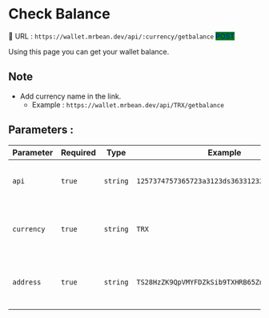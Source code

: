 # Check Balance

:link: URL : `https://wallet.mrbean.dev/api/:currency/getbalance`  <mark style="color:blue;background-color:green;">POST</mark>&#x20;

Using this page you can get your wallet balance.

## Note

* Add currency name in the link.&#x20;
  * Example : `https://wallet.mrbean.dev/api/TRX/getbalance`

## Parameters :

| Parameter  | Required | Type     | Example                                       | Description                                    |
| ---------- | -------- | -------- | --------------------------------------------- | ---------------------------------------------- |
| `api`      | `true`   | `string` | `1257374757365723a3123ds3633123213123421412a` | Get your API form your user dashboard.         |
| `currency` | `true`   | `string` | `TRX`                                         | send the currency you want to get balance for. |
| `address`  | `true`   | `string` | `TS28HzZK9QpVMYFDZkSib9TXHRB65Zni9D`          | send the address you want to check balance for |
